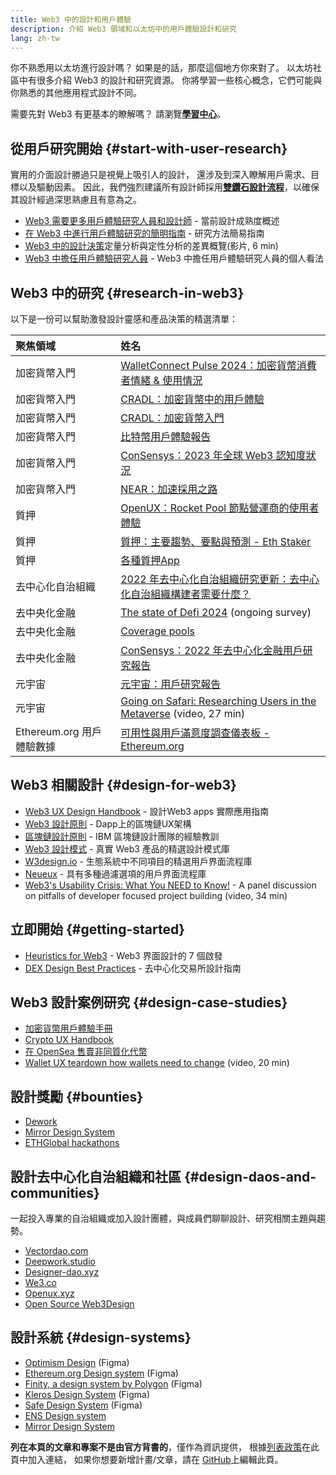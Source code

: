 ```yaml
---
title: Web3 中的設計和用戶體驗
description: 介紹 Web3 領域和以太坊中的用戶體驗設計和研究
lang: zh-tw
---
```


你不熟悉用以太坊進行設計嗎？ 如果是的話，那麼這個地方你來對了。 以太坊社區中有很多介紹 Web3 的設計和研究資源。 你將學習一些核心概念，它們可能與你熟悉的其他應用程式設計不同。

需要先對 Web3 有更基本的瞭解嗎？ 請瀏覽[**學習中心**](/learn/)。

## 從用戶研究開始 {#start-with-user-research}

實用的介面設計勝過只是視覺上吸引人的設計， 還涉及到深入瞭解用戶需求、目標以及驅動因素。 因此，我們強烈建議所有設計師採用[**雙鑽石設計流程**](https://en.wikipedia.org/wiki/Double_Diamond_(design_process_model))，以確保其設計經過深思熟慮且有意為之。

- [Web3 需要更多用戶體驗研究人員和設計師](https://blog.akasha.org/akasha-conversations-9-web3-needs-more-ux-researchers-and-designers) - 當前設計成熟度概述
- [在 Web3 中進行用戶體驗研究的簡明指南](https://uxplanet.org/a-complete-guide-to-ux-research-for-web-3-0-products-d6bead20ebb1) - 研究方法簡易指南
- [Web3 中的設計決策](https://archive.devcon.org/archive/watch/6/data-empathy-how-to-approach-ux-decisions-in-web3/)定量分析與定性分析的差異概覽(影片, 6 min)
- [Web3 中擔任用戶體驗研究人員](https://medium.com/@georgia.rakusen/what-its-like-being-a-user-researcher-in-web3-6a4bcc096849) - Web3 中擔任用戶體驗研究人員的個人看法

## Web3 中的研究 {#research-in-web3}

以下是一份可以幫助激發設計靈感和產品決策的精選清單：

| 聚焦領域                                                  | 姓名                                                                                                                                                                                |
|:----------------------------------------------------- |:--------------------------------------------------------------------------------------------------------------------------------------------------------------------------------- |
| <Badge colorScheme="green">加密貨幣入門</Badge>             | [WalletConnect Pulse 2024：加密貨幣消費者情緒 & 使用情況](https://walletconnect.com/pulse-2024-crypto-consumer-report)                                                                          |
| <Badge colorScheme="green">加密貨幣入門</Badge>             | [CRADL：加密貨幣中的用戶體驗](https://docs.google.com/presentation/d/1s2OPSH5sMJzxRYaJSSRTe8W2iIoZx0PseIV-WeZWD1s/edit?usp=sharing)                                                          |
| <Badge colorScheme="green">加密貨幣入門</Badge>             | [CRADL：加密貨幣入門](https://docs.google.com/presentation/d/1R9nFuzA-R6SxaGCKhoMbE4Vxe0JxQSTiHXind3LVq_w/edit?usp=sharing)                                                              |
| <Badge colorScheme="green">加密貨幣入門</Badge>             | [比特幣用戶體驗報告](https://github.com/patestevao/BitcoinUX-report/blob/master/report.md)                                                                                                 |
| <Badge colorScheme="green">加密貨幣入門</Badge>             | [ConSensys：2023 年全球 Web3 認知度狀況](https://consensys.io/insight-report/web3-and-crypto-global-survey-2023)                                                                           |
| <Badge colorScheme="green">加密貨幣入門</Badge>             | [NEAR：加速採用之路](https://drive.google.com/file/d/1VuaQP4QSaQxR5ddQKTMGI0b0rWdP7uGn/view)                                                                                             |
| <Badge colorScheme="purple">質押</Badge>                | [OpenUX：Rocket Pool 節點營運商的使用者體驗](https://storage.googleapis.com/rocketpool/RocketPool-NodeOperator-UX-Report-Jan-2024.pdf)                                                        |
| <Badge colorScheme="purple">質押</Badge>                | [質押：主要趨勢、要點與預測 - Eth Staker](https://lookerstudio.google.com/u/0/reporting/cafcee00-e1af-4148-bae8-442a88ac75fa/page/p_ja2srdhh2c?s=hmbTWDh9hJo)                                  |
| <Badge colorScheme="purple">質押</Badge>                | [各種質押App](https://github.com/threshold-network/UX-User-Research/blob/main/Multi-App%20Staking%20(MAS)/iterative-user-study/MAS%20Iterative%20User%20Study.pdf)                    |
| <Badge colorScheme="red">去中心化自治組織</Badge>             | [2022 年去中心化自治組織研究更新：去中心化自治組織構建者需要什麼？](https://blog.aragon.org/2022-dao-research-update/)                                                                                          |
| <Badge colorScheme="pink">去中央化金融</Badge>              | [The state of Defi 2024](https://stateofdefi.org/) (ongoing survey)                                                                                                               |
| <Badge colorScheme="pink">去中央化金融</Badge>              | [Coverage pools](https://github.com/threshold-network/UX-User-Research/tree/main/Keep%20Coverage%20Pool)                                                                          |
| <Badge colorScheme="pink">去中央化金融</Badge>              | [ConSensys：2022 年去中心化金融用戶研究報告](https://cdn2.hubspot.net/hubfs/4795067/ConsenSys%20Codefi-Defi%20User%20ResearchReport.pdf)                                                        |
| <Badge colorScheme="gray">元宇宙</Badge>                 | [元宇宙：用戶研究報告](https://www.politico.com/f/?id=00000187-7685-d820-a7e7-7e85d1420000)                                                                                                 |
| <Badge colorScheme="gray">元宇宙</Badge>                 | [Going on Safari: Researching Users in the Metaverse](https://archive.devcon.org/archive/watch/6/going-on-safari-researching-users-in-the-metaverse/?tab=YouTube) (video, 27 min) |
| <Badge colorScheme="blue">Ethereum.org 用戶體驗數據</Badge> | [可用性與用戶滿意度調查儀表板 - Ethereum.org](https://lookerstudio.google.com/reporting/0a189a7c-a890-40db-a5c6-009db52c81c9)                                                                   |

## Web3 相關設計 {#design-for-web3}

- [Web3 UX Design Handbook](https://web3ux.design/) - 設計Web3 apps 實際應用指南
- [Web3 設計原則](https://medium.com/@lyricalpolymath/web3-design-principles-f21db2f240c1) - Dapp上的區塊鏈UX架構
- [區塊鏈設計原則](https://medium.com/design-ibm/blockchain-design-principles-599c5c067b6e) - IBM 區塊鏈設計團隊的經驗教訓
- [Web3 設計模式](https://www.web3designpatterns.io/) - 真實 Web3 產品的精選設計模式庫
- [W3design.io](https://w3design.io/) - 生態系統中不同項目的精選用戶界面流程庫
- [Neueux](https://neueux.com/apps) - 具有多種過濾選項的用戶界面流程庫
- [Web3's Usability Crisis: What You NEED to Know!](https://www.youtube.com/watch?v=oBSXT_6YDzg) - A panel discussion on pitfalls of developer focused project building (video, 34 min)

## 立即開始 {#getting-started}

- [Heuristics for Web3](/developers/docs/design-and-ux/heuristics-for-web3/) - Web3 界面設計的 7 個啟發
- [DEX Design Best Practices](/developers/docs/design-and-ux/dex-design-best-practice/) - 去中心化交易所設計指南

## Web3 設計案例研究 {#design-case-studies}

- [加密貨幣用戶體驗手冊](https://deepwork.studio/case-studies/)
- [Crypto UX Handbook](https://www.cryptouxhandbook.com/)
- [在 OpenSea 售賣非同質化代幣](https://builtformars.com/case-studies/opensea)
- [Wallet UX teardown how wallets need to change](https://www.youtube.com/watch?v=oTpuxYj8JWI&ab_channel=ETHDenver) (video, 20 min)

## 設計獎勵 {#bounties}

- [Dework](https://app.dework.xyz/bounties)
- [Mirror Design System](https://app.buidlbox.io/)
- [ETHGlobal hackathons](https://ethglobal.com/)

## 設計去中心化自治組織和社區 {#design-daos-and-communities}

一起投入專業的自治組織或加入設計團體，與成員們聊聊設計、研究相關主題與趨勢。

- [Vectordao.com](https://vectordao.com/)
- [Deepwork.studio](https://www.deepwork.studio/)
- [Designer-dao.xyz](https://www.designer-dao.xyz/)
- [We3.co](https://we3.co/)
- [Openux.xyz](https://openux.xyz/)
- [Open Source Web3Design](https://www.web3designers.org/)

## 設計系統 {#design-systems}

- [Optimism Design](https://www.figma.com/@optimism) (Figma)
- [Ethereum.org Design system](https://www.figma.com/@ethdotorg) (Figma)
- [Finity, a design system by Polygon](https://www.figma.com/community/file/1073921725197233598/finity-design-system) (Figma)
- [Kleros Design System](https://www.figma.com/community/file/999852250110186964/kleros-design-system) (Figma)
- [Safe Design System](https://www.figma.com/community/file/1337417127407098506/safe-design-system) (Figma)
- [ENS Design system](https://thorin.ens.domains/)
- [Mirror Design System](https://degen-xyz.vercel.app/)

**列在本頁的文章和專案不是由官方背書的**，僅作為資訊提供， 根據[列表政策](/contributing/design/adding-design-resources)在此頁中加入連結， 如果你想要新增計畫/文章，請在 [GitHub](https://github.com/ethereum/ethereum-org-website/blob/dev/public/content/developers/docs/design-and-ux/index.md)上編輯此頁。
